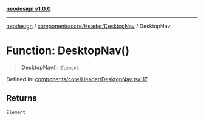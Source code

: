 [**neodesign v1.0.0**](../../../../../README.md)

***

[neodesign](../../../../../modules.md) / [components/core/Header/DesktopNav](../README.md) / DesktopNav

# Function: DesktopNav()

> **DesktopNav**(): `Element`

Defined in: [components/core/Header/DesktopNav.tsx:17](https://github.com/mladjom/neodesign/blob/12ebc446849a001345c104056aef95c6372b148e/components/core/Header/DesktopNav.tsx#L17)

## Returns

`Element`
